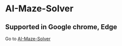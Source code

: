 # AI-Maze-Solver
## Supported in Google chrome, Edge
Go to [AI-Maze-Solver](https://adm1n123.github.io/)

